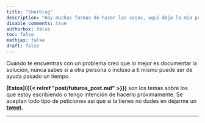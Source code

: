 ```yaml
---
title: "Sherblog"
description: "Hay muchas formas de hacer las cosas, aquí dejo la mía por si a alguien le puede servir."
disable_comments: true
authorbox: false
toc: false
mathjax: false
draft: false
---
```

Cuando te encuentras con un problema creo que lo mejor es documentar la solución, nunca sabes si a otra persona o incluso a ti mismo puede ser de ayuda pasado un tiempo.

__[Estos]({{< relref "post/futuros_post.md" >}})__ son los temas sobre los que estoy escribiendo o tengo intención de hacerlo próximamente.  Se aceptan todo tipo de peticiones así que si la tienes no dudes en dejarme un __[tweet](https://twitter.com/sherblogpro).__

------
